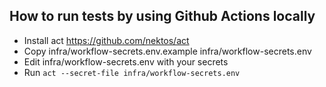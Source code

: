 ## How to run tests by using Github Actions locally 
 - Install act https://github.com/nektos/act
 - Copy infra/workflow-secrets.env.example infra/workflow-secrets.env
 - Edit infra/workflow-secrets.env with your secrets
 - Run `act --secret-file infra/workflow-secrets.env`
